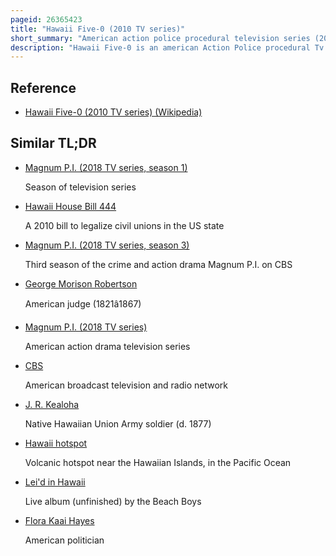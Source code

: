 ```yaml
---
pageid: 26365423
title: "Hawaii Five-0 (2010 TV series)"
short_summary: "American action police procedural television series (2010–2020)"
description: "Hawaii Five-0 is an american Action Police procedural Tv Series that Centers around a special Police major Crime Task Force acting at the Behest of the Governor of Hawaii. It is a Reboot of the 1968-1980 Hawaii five-o Series which also aired on Cbs. The Series was produced by K/O Paper Products and 101st Street Television, initially in Association with Cbs Television Studios. The Show received Praise for its modern Take on the original Series."
---
```


## Reference

- [Hawaii Five-0 (2010 TV series) (Wikipedia)](https://en.wikipedia.org/?curid=26365423)

## Similar TL;DR

- [Magnum P.I. (2018 TV series, season 1)](/tldr/en/magnum-pi-2018-tv-series-season-1)

  Season of television series

- [Hawaii House Bill 444](/tldr/en/hawaii-house-bill-444)

  A 2010 bill to legalize civil unions in the US state

- [Magnum P.I. (2018 TV series, season 3)](/tldr/en/magnum-pi-2018-tv-series-season-3)

  Third season of the crime and action drama Magnum P.I. on CBS

- [George Morison Robertson](/tldr/en/george-morison-robertson)

  American judge (1821â1867)

- [Magnum P.I. (2018 TV series)](/tldr/en/magnum-pi-2018-tv-series)

  American action drama television series

- [CBS](/tldr/en/cbs)

  American broadcast television and radio network

- [J. R. Kealoha](/tldr/en/j-r-kealoha)

  Native Hawaiian Union Army soldier (d. 1877)

- [Hawaii hotspot](/tldr/en/hawaii-hotspot)

  Volcanic hotspot near the Hawaiian Islands, in the Pacific Ocean

- [Lei'd in Hawaii](/tldr/en/leid-in-hawaii)

  Live album (unfinished) by the Beach Boys

- [Flora Kaai Hayes](/tldr/en/flora-kaai-hayes)

  American politician
